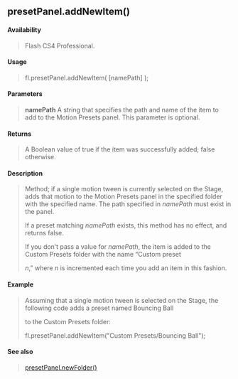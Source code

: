 ## presetPanel.addNewItem()

#### Availability

> Flash CS4 Professional.

#### Usage

> fl.presetPanel.addNewItem( \[namePath\] );

#### Parameters

> **namePath** A string that specifies the path and name of the item to add to the Motion Presets panel. This parameter is optional.

#### Returns

> A Boolean value of true if the item was successfully added; false otherwise.

#### Description

> Method; if a single motion tween is currently selected on the Stage, adds that motion to the Motion Presets panel in the specified folder with the specified name. The path specified in *namePath* must exist in the panel.
>
> If a preset matching *namePath* exists, this method has no effect, and returns false.
>
> If you don’t pass a value for *namePath*, the item is added to the Custom Presets folder with the name “Custom preset
>
> *n*,” where *n* is incremented each time you add an item in this fashion.

#### Example

> Assuming that a single motion tween is selected on the Stage, the following code adds a preset named Bouncing Ball
>
> to the Custom Presets folder:
>
> fl.presetPanel.addNewItem("Custom Presets/Bouncing Ball");

#### See also

> [presetPanel.newFolder()](#_bookmark793)
